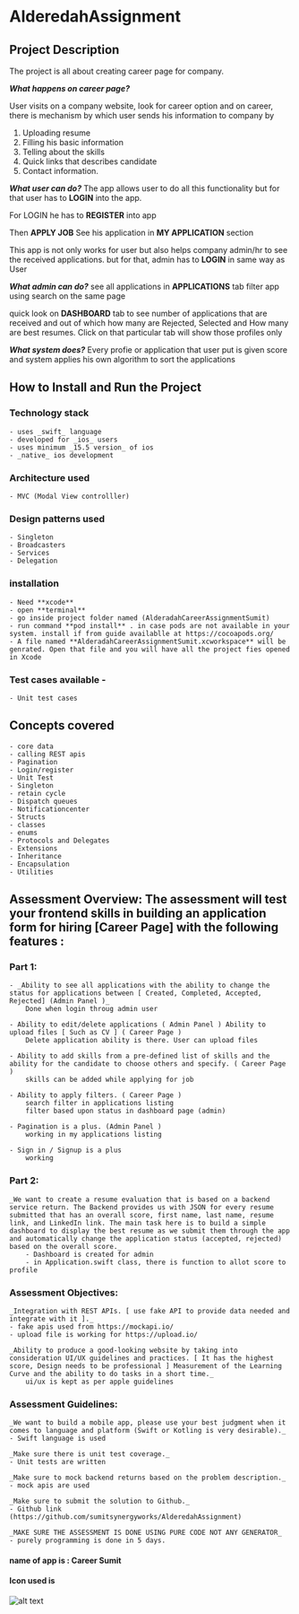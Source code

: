 # AlderedahAssignment

## Project Description

The project is all about creating career page for company. 

**_What happens on career page?_**

User visits on a company website, look for career option and on career, there is mechanism by which user sends his information to company by 

1. Uploading resume
2. Filling his basic information
3. Telling about the skills
4. Quick links that describes candidate
5. Contact information.

**_What user can do?_**
The app allows user to do all this functionality but for that user has to **LOGIN** into the app.

For LOGIN he has to **REGISTER** into app

Then **APPLY JOB**
See his application in **MY APPLICATION** section

This app is not only works for user but also helps company admin/hr to see the received applications. but for that, admin has to **LOGIN** in same way as User

**_What admin can do?_**
see all applications in **APPLICATIONS** tab
filter app using search on the same page

quick look on **DASHBOARD** tab to see number of applications that are received and out of which how many are Rejected, Selected and How many are best resumes.
Click on that particular tab will show those profiles only

**_What system does?_**
Every profie or application that user put is given score and system applies his own algorithm to sort the applications

## How to Install and Run the Project

### Technology stack
    - uses _swift_ language
    - developed for _ios_ users
    - uses minimum _15.5 version_ of ios
    - _native_ ios development
    
### Architecture used
    - MVC (Modal View controlller)

### Design patterns used
    - Singleton
    - Broadcasters
    - Services
    - Delegation

    
### installation
    - Need **xcode**
    - open **terminal**
    - go inside project folder named (AlderadahCareerAssignmentSumit)
    - run command **pod install** . in case pods are not available in your system. install if from guide availablle at https://cocoapods.org/
    - A file named **AlderadahCareerAssignmentSumit.xcworkspace** will be genrated. Open that file and you will have all the project fies opened in Xcode
    
### Test cases available - 
    - Unit test cases
    
## Concepts covered
    - core data
    - calling REST apis
    - Pagination
    - Login/register
    - Unit Test
    - Singleton
    - retain cycle
    - Dispatch queues
    - Notificationcenter
    - Structs 
    - classes
    - enums
    - Protocols and Delegates
    - Extensions
    - Inheritance
    - Encapsulation
    - Utilities

## Assessment Overview: The assessment will test your frontend skills in building an application form for hiring [Career Page] with the following features : 
### Part 1: 
    - _Ability to see all applications with the ability to change the status for applications between [ Created, Completed, Accepted, Rejected] (Admin Panel )_
        Done when login throug admin user
        
    - Ability to edit/delete applications ( Admin Panel ) Ability to upload files [ Such as CV ] ( Career Page )
        Delete application ability is there. User can upload files
        
    - Ability to add skills from a pre-defined list of skills and the ability for the candidate to choose others and specify. ( Career Page )
        skills can be added while applying for job
        
    - Ability to apply filters. ( Career Page )
        search filter in applications listing
        filter based upon status in dashboard page (admin)
        
    - Pagination is a plus. (Admin Panel )
        working in my applications listing

    - Sign in / Signup is a plus
        working

### Part 2:  
    _We want to create a resume evaluation that is based on a backend service return. The Backend provides us with JSON for every resume submitted that has an overall score, first name, last name, resume link, and LinkedIn link. The main task here is to build a simple dashboard to display the best resume as we submit them through the app and automatically change the application status (accepted, rejected) based on the overall score._  
        - Dashboard is created for admin
        - in Application.swift class, there is function to allot score to profile
 
### Assessment Objectives: 
    _Integration with REST APIs. [ use fake API to provide data needed and integrate with it ]._
    - fake apis used from https://mockapi.io/
    - upload file is working for https://upload.io/
    
    _Ability to produce a good-looking website by taking into consideration UI/UX guidelines and practices. [ It has the highest score, Design needs to be professional ] Measurement of the Learning Curve and the ability to do tasks in a short time._
        ui/ux is kept as per apple guidelines
 
### Assessment Guidelines: 
    _We want to build a mobile app, please use your best judgment when it comes to language and platform (Swift or Kotling is very desirable)._
    - Swift language is used
     
    _Make sure there is unit test coverage._
    - Unit tests are written
    
    _Make sure to mock backend returns based on the problem description._
    - mock apis are used
    
    _Make sure to submit the solution to Github._
    - Github link (https://github.com/sumitsynergyworks/AlderedahAssignment)
    
    _MAKE SURE THE ASSESSMENT IS DONE USING PURE CODE NOT ANY GENERATOR_
    - purely programming is done in 5 days.
    
    
#### name of app is : **Career Sumit**
#### Icon used is
![alt text](https://upcdn.io/FW25auRA4nJGFuw7NjvmpzF)
